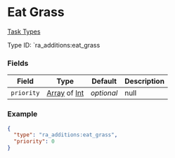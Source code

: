 # Eat Grass
[Task Types](../task_types.md)

Type ID: `ra_additions:eat_grass
### Fields
 | Field | Type | Default | Description | 
|---|---|---|---|
 | `priority` | [Array](../data_types/array.md) of [Int](../data_types/int.md) | _optional_ | null | 

### Example
```json
{
  "type": "ra_additions:eat_grass",
  "priority": 0
}
```

